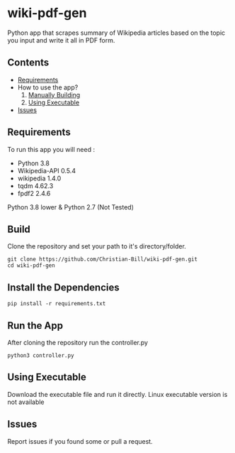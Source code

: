 # wiki-pdf-gen
Python app that scrapes summary of Wikipedia articles based on the topic you input and write it all in PDF form.

## Contents
- [Requirements](#requirements)
- How to use the app?
  1. [Manually Building](#build)
  2. [Using Executable](#using-executable)
- [Issues](#issues)

## Requirements

To run this app you will need :

- Python 3.8
- Wikipedia-API 0.5.4
- wikipedia 1.4.0
- tqdm 4.62.3
- fpdf2 2.4.6

Python 3.8 lower & Python 2.7 (Not Tested)

## Build
Clone the repository and set your path to it's directory/folder.
```
git clone https://github.com/Christian-Bill/wiki-pdf-gen.git
cd wiki-pdf-gen
```
## Install the Dependencies
```
pip install -r requirements.txt
```
## Run the App
After cloning the repository run the controller.py
```
python3 controller.py
```
## Using Executable
Download the executable file and run it directly.
Linux executable version is not available

## Issues
Report issues if you found some or pull a request.
